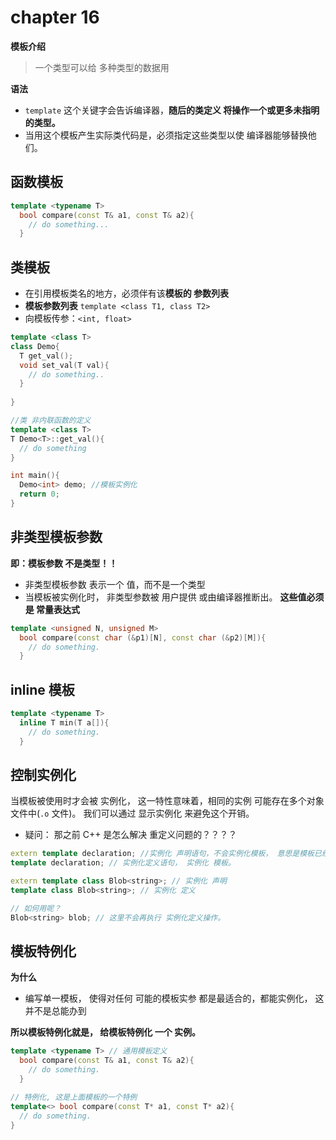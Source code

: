 # chapter 16

**模板介绍**

> 一个类型可以给 多种类型的数据用



**语法**

* `template` 这个关键字会告诉编译器，**随后的类定义 将操作一个或更多未指明的类型。**
* 当用这个模板产生实际类代码是，必须指定这些类型以使 编译器能够替换他们。

## 函数模板



```c++
template <typename T>
  bool compare(const T& a1, const T& a2){
    // do something...
  }
```





## 类模板

* 在引用模板类名的地方，必须伴有该**模板的 参数列表**
* **模板参数列表** `template <class T1, class T2>` 
* 向模板传参：`<int, float>`



```c++
template <class T>
class Demo{
  T get_val();
  void set_val(T val){
  	// do something..  
  }
  
}

//类 非内联函数的定义
template <class T>
T Demo<T>::get_val(){
  // do something
}

int main(){
  Demo<int> demo; //模板实例化
  return 0;
}
```



## 非类型模板参数

**即：模板参数 不是类型！！**

* 非类型模板参数 表示一个 值，而不是一个类型
* 当模板被实例化时， 非类型参数被 用户提供 或由编译器推断出。 **这些值必须是 常量表达式**

```c++
template <unsigned N, unsigned M>
  bool compare(const char (&p1)[N], const char (&p2)[M]){
    // do something.
  }
```



## inline 模板

```c++
template <typename T>
  inline T min(T a[]){
    // do something.
  }
```



## 控制实例化

当模板被使用时才会被 实例化， 这一特性意味着，相同的实例 可能存在多个对象文件中(`.o` 文件)。 我们可以通过 显示实例化 来避免这个开销。

* 疑问： 那之前 C++ 是怎么解决 重定义问题的？？？？

```c++
extern template declaration; //实例化 声明语句，不会实例化模板， 意思是模板已经在其它地方被实例化
template declaration; // 实例化定义语句， 实例化 模板。
```



```c++
extern template class Blob<string>; // 实例化 声明
template class Blob<string>; // 实例化 定义

// 如何用呢？
Blob<string> blob; // 这里不会再执行 实例化定义操作。
```



## 模板特例化

**为什么**

* 编写单一模板， 使得对任何 可能的模板实参 都是最适合的，都能实例化， 这并不是总能办到



**所以模板特例化就是， 给模板特例化 一个 实例。**

```c++
template <typename T> // 通用模板定义
  bool compare(const T& a1, const T& a2){
    // do something.
  }

// 特例化, 这是上面模板的一个特例
template<> bool compare(const T* a1, const T* a2){
  // do something.
}

```

